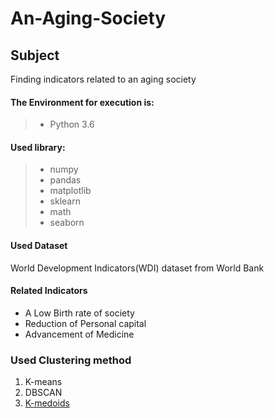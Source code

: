 # An-Aging-Society
## Subject
Finding indicators related to an aging society

#### The Environment for execution is:<br>
> * Python 3.6<br>

#### Used library:<br>
> * numpy
> * pandas
> * matplotlib
> * sklearn
> * math
> * seaborn

#### Used Dataset
World Development Indicators(WDI) dataset from World Bank

#### Related Indicators
- A Low Birth rate of society
- Reduction of Personal capital
- Advancement of Medicine


### Used Clustering method
1. K-means
2. DBSCAN
3. [K-medoids](https://github.com/RavicharanN/Data-Mining/blob/005513427e5547368c460198708403e0d1a29d53/kmediods/K_Mediods.py)
